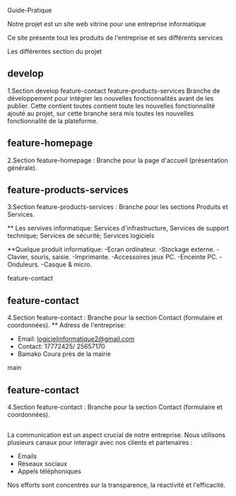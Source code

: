 Guide-Pratique

Notre projet est un site web vitrine pour une entreprise informatique

Ce site présente tout les produits de l'entreprise et ses différents services 

Les différentes section du projet

## develop

1.Section develop
 feature-contact
 feature-products-services
Branche de développement pour intégrer les nouvelles fonctionnalités avant de les publier. Cette contient toutes contient toute les nouvelles fonctionnalité ajouté au projet, sur cette branche sera mis toutes les nouvelles fonctionnalité de la plateforme.
 

## feature-homepage
2.Section feature-homepage : Branche pour la page d'accueil (présentation générale).

## feature-products-services
3.Section feature-products-services : Branche pour les sections Produits et Services.

** Les servives informatique:
Services d'infrastructure, Services de support technique; Services de sécurité; Services logiciels

**Quelque produit informatique:
-Ecran ordinateur.
-Stockage externe.
-Clavier, souris, saisie.
-Imprimante.
-Accessoires jeux PC.
-Enceinte PC.
-Onduleurs.
-Casque & micro.

feature-contact
## feature-contact
4.Section feature-contact : Branche pour la section Contact (formulaire et coordonnées).
** Adress de l'entreprise:
- Email: logicielinformatique2@gmail.com
- Contact: 17772425/ 25657170
- Bamako Coura près de la mairie

 main
## feature-contact
4.Section feature-contact : Branche pour la section Contact (formulaire et coordonnées).


##
La communication est un aspect crucial de notre entreprise. Nous utilisons plusieurs canaux pour interagir avec nos clients et partenaires :
- Emails
- Réseaux sociaux
- Appels téléphoniques

Nos efforts sont concentrés sur la transparence, la réactivité et l'efficacité.




